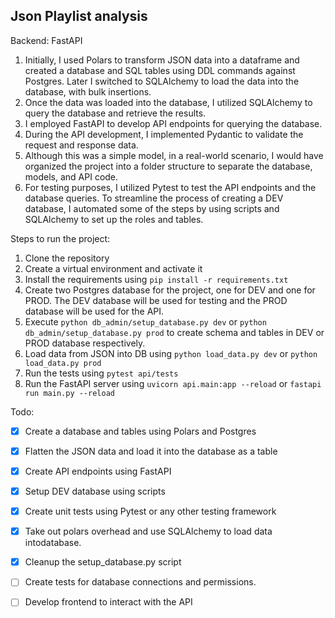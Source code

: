## Json Playlist analysis

Backend: FastAPI

1. Initially, I used Polars to transform JSON data into a dataframe and created a database and SQL tables using DDL commands against Postgres. Later I switched to SQLAlchemy to load the data into the database, with bulk insertions.
2. Once the data was loaded into the database, I utilized SQLAlchemy to query the database and retrieve the results.
3. I employed FastAPI to develop API endpoints for querying the database.
4. During the API development, I implemented Pydantic to validate the request and response data.
5. Although this was a simple model, in a real-world scenario, I would have organized the project into a folder structure to separate the database, models, and API code.
6. For testing purposes, I utilized Pytest to test the API endpoints and the database queries. To streamline the process of creating a DEV database, I automated some of the steps by using scripts and SQLAlchemy to set up the roles and tables.

Steps to run the project:
1. Clone the repository
2. Create a virtual environment and activate it
3. Install the requirements using `pip install -r requirements.txt`
4. Create two Postgres database for the project, one for DEV and one for PROD. The DEV database will be used for testing and the PROD database will be used for the API.
5. Execute `python db_admin/setup_database.py dev` or `python db_admin/setup_database.py prod` to create schema and tables in DEV or PROD database respectively.
6. Load data from JSON into DB using `python load_data.py dev` or `python load_data.py prod`
7. Run the tests using `pytest api/tests`
8. Run the FastAPI server using `uvicorn api.main:app --reload` or `fastapi run main.py --reload`




Todo:
- [x] Create a database and tables using Polars and Postgres
- [x] Flatten the JSON data and load it into the database as a table
- [x] Create API endpoints using FastAPI
- [x] Setup DEV database using scripts
- [x] Create unit tests using Pytest or any other testing framework
- [x] Take out polars overhead and use SQLAlchemy to load data intodatabase.
- [x] Cleanup the setup_database.py script
- [ ] Create tests for database connections and permissions.
- [ ] Develop frontend to interact with the API 

